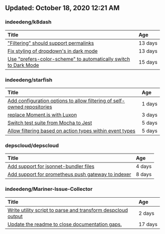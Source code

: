 ## Updated: October 18, 2020 12:21 AM


### indeedeng/k8dash
|**Title**|**Age**|
|:----|:----|
|["Filtering" should support permalinks](https://github.com/indeedeng/k8dash/issues/153)|13&nbsp;days|
|[Fix styling of dropdown's in dark mode](https://github.com/indeedeng/k8dash/issues/152)|13&nbsp;days|
|[Use "prefers-color-scheme" to automatically switch to Dark Mode](https://github.com/indeedeng/k8dash/issues/144)|15&nbsp;days|


### indeedeng/starfish
|**Title**|**Age**|
|:----|:----|
|[Add configuration options to allow filtering of self-owned repositories](https://github.com/indeedeng/starfish/issues/65)|1&nbsp;days|
|[replace Moment.js with Luxon](https://github.com/indeedeng/starfish/issues/60)|3&nbsp;days|
|[Switch test suite from Mocha to Jest](https://github.com/indeedeng/starfish/issues/59)|5&nbsp;days|
|[Allow filtering based on action types within event types](https://github.com/indeedeng/starfish/issues/58)|5&nbsp;days|


### depscloud/depscloud
|**Title**|**Age**|
|:----|:----|
|[Add support for jsonnet-bundler files](https://github.com/depscloud/depscloud/issues/115)|4&nbsp;days|
|[Add support for prometheus push gateway to indexer](https://github.com/depscloud/depscloud/issues/108)|8&nbsp;days|


### indeedeng/Mariner-Issue-Collector
|**Title**|**Age**|
|:----|:----|
|[Write utility script to parse and transform despcloud output](https://github.com/indeedeng/Mariner-Issue-Collector/issues/11)|2&nbsp;days|
|[Update the readme to close documentation gaps.](https://github.com/indeedeng/Mariner-Issue-Collector/issues/2)|17&nbsp;days|